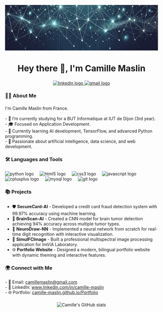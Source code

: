 <div align="center">
  <img height="150" src="./banner-pp.jpg"  />
</div>

###

<h1 align="center">Hey there 👋, I'm Camille Maslin</h1>

###

<div align="center">
  <a href="https://linkedin.com/in/camille-maslin">
    <img src="https://img.shields.io/static/v1?message=LinkedIn&logo=linkedin&label=&color=0077B5&logoColor=white&labelColor=&style=for-the-badge" height="25" alt="linkedin logo"  />
  </a>
  <a href="mailto:camillemaslin@gmail.com">
    <img src="https://img.shields.io/static/v1?message=Gmail&logo=gmail&label=&color=D14836&logoColor=white&labelColor=&style=for-the-badge" height="25" alt="gmail logo"  />
  </a>
</div>

###

<h3 align="left">👩‍💻 About Me</h3>

###

<p align="left">I'm Camille Maslin from France.<br><br>
- 🔭 I’m currently studying for a BUT Informatique at IUT de Dijon (3rd year).<br>
- 🎓 Focused on Application Development.<br>
- 🌱 Currently learning AI development, TensorFlow, and advanced Python programming.<br>
- 🚀 Passionate about artificial intelligence, data science, and web development.<br>

###

<h3 align="left">🛠 Languages and Tools</h3>

###

<div align="left">
  <img src="https://cdn.jsdelivr.net/gh/devicons/devicon/icons/python/python-original.svg" height="40" alt="python logo"  />
  <img width="12" />
  <img src="https://cdn.jsdelivr.net/gh/devicons/devicon/icons/html5/html5-original.svg" height="40" alt="html5 logo"  />
  <img width="12" />
  <img src="https://cdn.jsdelivr.net/gh/devicons/devicon/icons/css3/css3-original.svg" height="40" alt="css3 logo"  />
  <img width="12" />
  <img src="https://cdn.jsdelivr.net/gh/devicons/devicon/icons/javascript/javascript-original.svg" height="40" alt="javascript logo"  />
  <img width="12" />
  <img src="https://cdn.jsdelivr.net/gh/devicons/devicon/icons/cplusplus/cplusplus-original.svg" height="40" alt="cplusplus logo"  />
  <img width="12" />
  <img src="https://cdn.jsdelivr.net/gh/devicons/devicon/icons/mysql/mysql-original.svg" height="40" alt="mysql logo"  />
  <img width="12" />
  <img src="https://cdn.jsdelivr.net/gh/devicons/devicon/icons/git/git-original.svg" height="40" alt="git logo"  />
</div>

###

<h3 align="left">📚 Projects</h3>

###

- 🛡️ **SecureCard-AI** - Developed a credit card fraud detection system with 99.97% accuracy using machine learning.
- 🧠 **BrainScan-AI** - Created a CNN model for brain tumor detection achieving 94% accuracy across multiple tumor types.
- 🤖 **NeuroDraw-NN** - Implemented a neural network from scratch for real-time digit recognition with interactive visualization.
- 🎨 **SimulFCImage** - Built a professional multispectral image processing application for ImViA Laboratory.
- 🌐 **Portfolio Website** - Designed a modern, bilingual portfolio website with dynamic theming and interactive features.

###

<h3 align="left">🌍 Connect with Me</h3>

###

<p align="left">
- 💌 Email: <a href="mailto:camillemaslin@gmail.com">camillemaslin@gmail.com</a><br>
- 💼 LinkedIn: <a href="https://www.linkedin.com/in/camille-maslin/">www.linkedin.com/in/camille-maslin</a><br>
- 🌐 Portfolio: <a href="https://camille-maslin.github.io/Portfolio/">camille-maslin.github.io/Portfolio</a><br>
</p>

###

<div align="center">
  <img src="https://github-readme-stats.vercel.app/api?username=camille-maslin&show_icons=true&theme=radical" alt="Camille's GitHub stats" />
</div>

###
